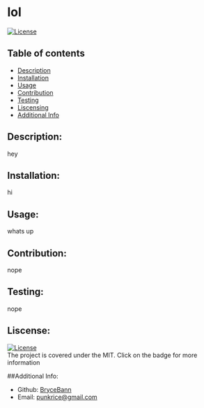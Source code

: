 
  # lol
  [![License](https://img.shields.io/badge/license-)]()

  ## Table of contents
  - [Description](#descrition)
  - [Installation](#installation)
  - [Usage](#usage)
  - [Contribution](#contribution)
  - [Testing](#testing)
  - [Liscensing](#liscensing)
  - [Additional Info](#additional-info)

  ## Description:
  hey

  ## Installation:
  hi

  ## Usage:
  whats up

  ## Contribution:
  nope

  ## Testing:
  nope

  ## Liscense:
  [![License](https://img.shields.io/badge/license-)]()    
  The project is covered under the MIT. Click on the badge for more information  

  ##Additional Info:
  - Github: [BryceBann](https://github.com/BryceBann)
  - Email: punkrice@gmail.com
